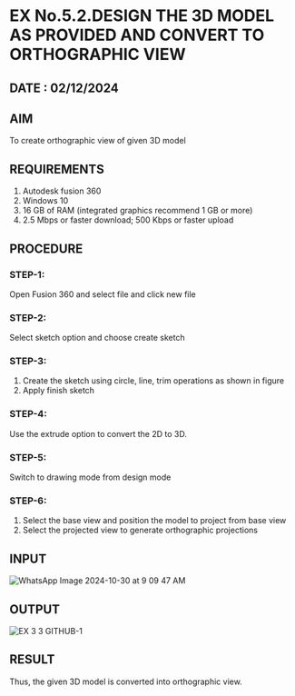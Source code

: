 # EX No.5.2.DESIGN THE 3D MODEL AS PROVIDED AND CONVERT TO ORTHOGRAPHIC VIEW

## DATE : 02/12/2024

## AIM

To create orthographic view of given 3D model

## REQUIREMENTS
 
1. Autodesk fusion 360
2. Windows 10
3. 16 GB of RAM (integrated graphics recommend 1 GB or more)
4. 2.5 Mbps or faster download; 500 Kbps or faster upload 

## PROCEDURE

### STEP-1:
Open Fusion 360 and select file and click new file

### STEP-2:
Select sketch option and choose create sketch

### STEP-3: 
1. Create the sketch using circle, line, trim operations as shown in figure
2. Apply finish sketch 

### STEP-4:
 Use the extrude option to convert the 2D to 3D.

### STEP-5:
Switch to drawing mode from design mode 
          
### STEP-6:
1. Select the base view and position the model to project from base view 
2. Select the projected view to generate orthographic projections

## INPUT
![WhatsApp Image 2024-10-30 at 9 09 47 AM](https://github.com/user-attachments/assets/47f42b4e-2ead-4fea-b864-5a1f86607d1a)

## OUTPUT
![EX 3 3 GITHUB-1](https://github.com/user-attachments/assets/7a64115d-bb61-474c-b589-e960e5494fe0)

## RESULT

Thus, the given 3D model is converted into orthographic view.
